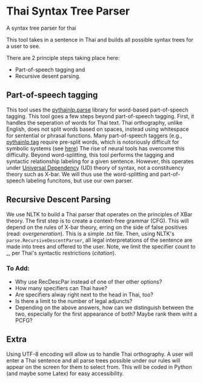 # Thai Syntax Tree Parser
A syntax tree parser for thai

This tool takes in a sentence in Thai and builds all possible syntax trees for a user to see.

There are 2 principle steps taking place here: 
- Part-of-speech tagging and
- Recursive desent parsing.

## Part-of-speech tagging
This tool uses the [pythainlp.parse](https://pythainlp.github.io/dev-docs/api/parse.html) library for word-based part-of-speech tagging. This tool goes a few steps beyond part-of-speech tagging. First, it handles the seperation of words for Thai text. Thai orthography, unlike English, does not split words based on spaces, instead using whitespace for sentential or phrasal functions. Many part-of-speech taggers (e.g., [pythainlp.tag](https://pythainlp.github.io/dev-docs/api/tag.html) require pre-split words, which is notoriously difficult for symbolic systems (see [here](http://www.thai-language.com/ref/breaking-words#:~:text=Because%20Thai%20doesn%27t%20use%20space%20between%20words%2C%20the%20task%20of%20automatically%20separating%20Thai%20text%20into%20words%20has%20been%20a%20long%2Dstanding%20challenge%20in%20the%20field%20of%20computational%20linguistics.)) The rise of neural tools has overcome this difficulty. Beyond word-splitting, this tool performs the tagging and syntactic relationship labeling for a given sentence. However, this operates under [Universal Dependency](https://universaldependencies.org/) (UD) theory of syntax, not a constituency theory such as X-bar. We will thus use the word-splitting and part-of-speech labeling funcitons, but use our own parser. 

## Recursive Descent Parsing
We use NLTK to build a Thai parser that operates on the principles of XBar theory. The first step is to create a context-free grammar (CFG). This will depend on the rules of X-bar theory, erring on the side of false positives (read: _overgeneration_). This is a simple .txt file. Then, using NLTK's `parse.RecursiveDescentParser`, all legal interpretations of the sentence are made into trees and offered to the user. Note, we limit the specifier count to _, per Thai's syntactic restrictions (_citation_).

### To Add:
- Why use RecDescPar instead of one of ther other options?
- How many specifiers can Thai have?
- Are specifiers alway right next to the head in Thai, too?
- Is there a limit to the number of legal adjuncts?
- Depending on the above answers, how can we distinguish between the two, especially for the first appearance of both? Maybe rank them wiht a PCFG?


## Extra

Using UTF-8 encoding will allow us to handle Thai orthography. A user will enter a Thai sentence and all parse trees possible under our rules will appear on the screen for them to select from. This will be coded in Python (and maybe some Latex) for easy accessibility.
